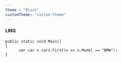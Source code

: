```yaml
---
theme : "Black"
customTheme: "custom-theme"
---
```


#### LINQ
```
public static void Main()
{
      var car = cars.First(x => x.Model == "BMW");  
}
```